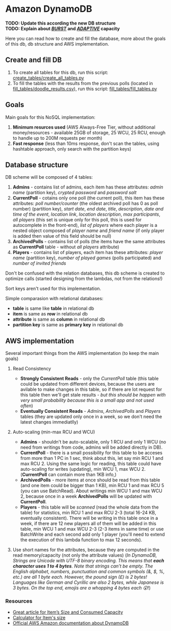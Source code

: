 # Amazon DynamoDB

**TODO: Update this according the new DB structure**\
**TODO: Explain about [*BURST*](https://docs.aws.amazon.com/amazondynamodb/latest/developerguide/bp-partition-key-design.html#bp-partition-key-throughput-bursting) and [*ADAPTIVE*](https://docs.aws.amazon.com/amazondynamodb/latest/developerguide/bp-partition-key-design.html#bp-partition-key-partitions-adaptive) capacity**

Here you can read how to create and fill the database, more about the goals of this db, db structure and AWS implementation.

## Create and fill DB

1. To create all tables for this db, run this script: [create_tables/create_all_tables.py](https://github.com/MTrajK/FootballPoll/blob/master/src/dynamodb/create_tables/create_all_tables.py)
2. To fill the tables with the results from the previous polls (located in [fill_tables/doodle_results.csv](https://github.com/MTrajK/FootballPoll/blob/master/src/dynamodb/fill_tables/doodle_results.csv)), run this script: [fill_tables/fill_tables.py](https://github.com/MTrajK/FootballPoll/blob/master/src/dynamodb/fill_tables/doodle_results.csv)

## Goals

Main goals for this NoSQL implementation:

1. **Minimum resurces used** (AWS Always-Free Tier, without additional money/resources - available 25GB of storage, 25 WCU, 25 RCU, enough to handle up to 200M requests per month)
2. **Fast response** (less than 10ms response, don't scan the tables, using hashtable approach, only search with the partition keys)

## Database structure

DB scheme will be composed of 4 tables:

1. **Admins** - contains list of admins, each item has these attributes: *admin name* (partition key), *crypted password* and *password salt*
2. **CurrentPoll** - cotains only one poll (the current poll), this item has these attributes: *poll number/counter* (the oldest archived poll has 0 as poll number) (partition key), *start date*, *end date*, *title*, *description*, *date and time of the event*, *location link*, *location description*, *max participants*, *all players* (this set is unique only for this poll, this is used for autocomplete in the front-end), *list of players* where each player is a nested object composed of *player name* and *friend name* (if only player is added then value of this field should be null)
3. **ArchivedPolls** - contains list of polls (the items have the same attributes as **CurrentPoll** table - without *all players* attribute)
4. **Players** - contains list of players, each item has these attributes: *player name* (partition key), *number of played games* (polls participated) and *number of invited friends*

Don't be confused with the relation databases, this db scheme is created to optimize calls (started designing from the lambdas, not from the relations!)

Sort keys aren't used for this implementation.

Simple comparasion with relational databases:

- **table** is same like **table** in relational db
- **item** is same as **row** in relational db
- **attribute** is same as **column** in relational db
- **partition key** is same as **primary key** in relational db

## AWS implementation

Several important things from the AWS implementation (to keep the main goals)

1. Read Consistency
    - **Strongly Consistent Reads** - only the *CurrentPoll* table (this table could be updated from different devices, because the users are avilable to make changes in this table, so if there are lot request for this table then we'll get stale results - *but this should be happen with very small probability because this is a small app and not used often*)
    - **Eventually Consistent Reads** - *Admins*, *ArchivedPolls* and *Players* tables (they are updated only once in a week, so we don't need the latest changes immediatlly)
2. Auto-scaling (min-max RCU and WCU)
    - **Admins** - shouldn't be auto-scalable, only 1 RCU and only 1 WCU (no need from writings from code, admins will be added directly in DB).
    - **CurrentPoll** - there is a small possibility for this table to be acceses from more than 1 PC in 1 sec, think about this, let say min RCU 1 and max RCU 2. Using the same logic for reading, this table could have auto-scaling for writes (updating), min WCU 1, max WCU 2. (**CurrentPoll** can contain more than 1KB info,)
    - **ArchivedPolls** - more items at once should be read from this table (and one item could be bigger than 1 KB), min RCU 1 and max RCU 5 (you can use BatchRead). About writings min WCU 1 and max WCU 2, because once in a week **ArchivedPolls** will be updated with **CurrentPoll**.
    - **Players** - this table will be *scanned* (read the whole data from the table) for statistics, min RCU 1 and max RCU 2-3 (total 16-24 KB, eventually consistent). There will be writing in this table once in a week, if there are 12 new players all of them will be added in this table, min WCU 1 and max WCU 2-3 (2-3 items in same time) or use BatchWrite and each second add only 1 player (you'll need to extend the execution of this lambda function to max 12 seconds).

3. Use short names for the attributes, because they are computed in the read memory/capacity (not only the attribute values) (*In DynamoDB, Strings are Unicode with UTF-8 binary encoding. This means that **each character uses 1 to 4 bytes**. Note that strings can’t be empty. The English alphabet, numbers, punctuation and common symbols (&, $, %, etc.) are all 1 byte each. However, the pound sign (£) is 2 bytes! Languages like German and Cyrillic are also 2 bytes, while Japanese is 3 bytes. On the top end, emojis are a whopping 4 bytes each 😲!*)

### Resources

- [Great article for Item’s Size and Consumed Capacity](https://medium.com/@zaccharles/calculating-a-dynamodb-items-size-and-consumed-capacity-d1728942eb7c)
- [Calculator for Item's size](https://zaccharles.github.io/dynamodb-calculator/)
- [Official AWS Amazon documentation about DynamoDB](https://docs.aws.amazon.com/dynamodb/index.html)